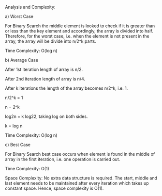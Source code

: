 Analysis and Complexity:

a)	Worst Case

For Binary Search the middle element is looked to check if it is greater than or less than the key element and accordingly, the array is divided into half. Therefore, for the worst case, i.e. when the element is not present in the array, the array will be divide into n/2^k parts.

Time Complexity: O(log n)

b)	Average Case

After 1st iteration length of array is n/2.

After 2nd iteration length of array is n/4.

After k iterations the length of the array becomes n/2^k, i.e. 1.

n/2^k = 1

n = 2^k

log2n = k log22,  taking log on both sides.

k = log n

Time Complexity: O(log n)

c)	Best Case

For Binary Search best case occurs when element is found in the middle of array in the first iteration, i.e. one operation is carried out.

Time Complexity: O(1)

Space Complexity: No extra data structure is required. The start, middle and last element needs to be maintained after every iteration which takes up constant space. Hence, space complexity is O(1).


